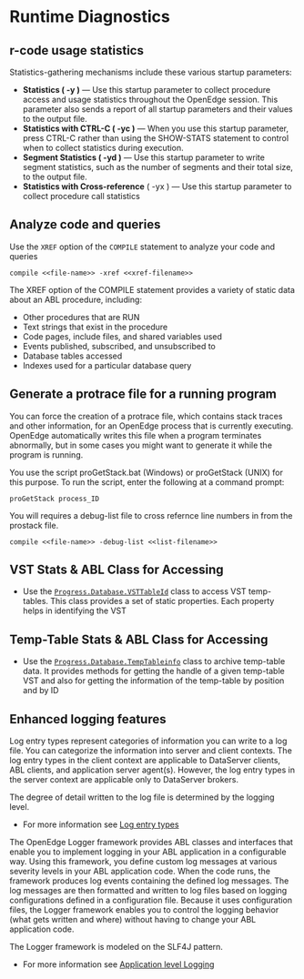 # Runtime Diagnostics
## r-code usage statistics
Statistics-gathering mechanisms include these various startup parameters:
 * __Statistics ( -y )__ — Use this startup parameter to collect procedure access and usage statistics throughout the OpenEdge session. This parameter also sends a report of all startup parameters and their values to the output file.
 * __Statistics with CTRL-C ( -yc )__ — When you use this startup parameter, press CTRL-C rather than using the SHOW-STATS statement to control when to collect statistics during execution.
 * __Segment Statistics ( -yd )__ — Use this startup parameter to write segment statistics, such as the number of segments and their total size, to the output file.
 * __Statistics with Cross-reference__ ( -yx ) — Use this startup parameter to collect procedure call statistics

## Analyze code and queries
Use the ```XREF``` option of the ```COMPILE``` statement to analyze your code and queries
```
compile <<file-name>> -xref <<xref-filename>>
```

The XREF option of the COMPILE statement provides a variety of static data about an ABL procedure, including:

* Other procedures that are RUN
* Text strings that exist in the procedure
* Code pages, include files, and shared variables used
* Events published, subscribed, and unsubscribed to
* Database tables accessed
* Indexes used for a particular database query

## Generate a protrace file for a running program
You can force the creation of a protrace file, which contains stack traces and other information, for an OpenEdge process that is currently executing. OpenEdge automatically writes this file when a program terminates abnormally, but in some cases you might want to generate it while the program is running.

You use the script proGetStack.bat (Windows) or proGetStack (UNIX) for this purpose. To run the script, enter the following at a command prompt:
```
proGetStack process_ID
```

You will requires a debug-list file to cross refernce line numbers in from the prostack file.
```
compile <<file-name>> -debug-list <<list-filename>>
```

## VST Stats & ABL Class for Accessing
 * Use the [```Progress.Database.VSTTableId```](https://docs.progress.com/bundle/abl-reference/page/Progress.Database.VSTTableId-class.html) class to access VST temp-tables. This class provides a set of static properties. Each property helps in identifying the VST

## Temp-Table Stats & ABL Class for Accessing
 * Use the [```Progress.Database.TempTableinfo```](https://docs.progress.com/bundle/abl-reference/page/Progress.Database.TempTableInfo-class.html) class to archive temp-table data. It provides methods for getting the handle of a given temp-table VST and also for getting the information of the temp-table by position and by ID

 ## Enhanced logging features
 Log entry types represent categories of information you can write to a log file. You can categorize the information into server and client contexts. The log entry types in the client context are applicable to DataServer clients, ABL clients, and application server agent(s). However, the log entry types in the server context are applicable only to DataServer brokers.

The degree of detail written to the log file is determined by the logging level.
  * For more information see [Log entry types](https://docs.progress.com/bundle/openedge-abl-troubleshoot-applications/page/Log-entry-types.html)

  The OpenEdge Logger framework provides ABL classes and interfaces that enable you to implement logging in your ABL application in a configurable way. Using this framework, you define custom log messages at various severity levels in your ABL application code. When the code runs, the framework produces log events containing the defined log messages. The log messages are then formatted and written to log files based on logging configurations defined in a configuration file. Because it uses configuration files, the Logger framework enables you to control the logging behavior (what gets written and where) without having to change your ABL application code.

The Logger framework is modeled on the SLF4J pattern.

  * For more information see [Application level Logging](https://docs.progress.com/bundle/openedge-abl-troubleshoot-applications/page/Application-level-logging.html)